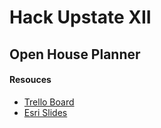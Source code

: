 # Hack Upstate XII
## Open House Planner




#### Resouces
* [Trello Board](https://trello.com/b/90CREcmu)
* [Esri Slides](http://slides.com/gaiken/hackathon-tech-briefing?ref=share#/)